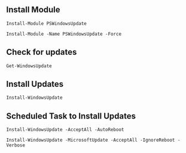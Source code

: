 ## Install Module 

````
Install-Module PSWindowsUpdate

Install-Module -Name PSWindowsUpdate -Force
````

## Check for updates 

````
Get-WindowsUpdate
````

## Install Updates

````
Install-WindowsUpdate
````

## Scheduled Task to Install Updates

````
Install-WindowsUpdate -AcceptAll -AutoReboot
````

```
Install-WindowsUpdate -MicrosoftUpdate -AcceptAll -IgnoreReboot -Verbose
```
